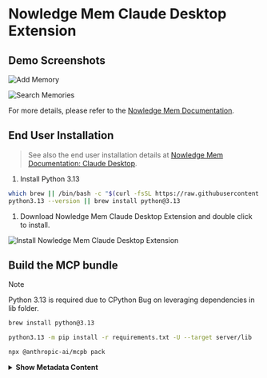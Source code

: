 # Nowledge Mem Claude Desktop Extension

## Demo Screenshots

![Add Memory](https://github.com/user-attachments/assets/45dd1aa5-2bab-4626-a40f-04f6e9a46612)

![Search Memories](https://github.com/user-attachments/assets/cebed3bb-b6f6-41b5-9593-b8d3411d5f85)

For more details, please refer to the [Nowledge Mem Documentation](https://mem.nowledge.co/docs).

## End User Installation

> See also the end user installation details at [Nowledge Mem Documentation: Claude Desktop](https://mem.nowledge.co/docs/integrations#claude-desktop).

1. Install Python 3.13

```bash
which brew || /bin/bash -c "$(curl -fsSL https://raw.githubusercontent.com/Homebrew/install/HEAD/install.sh)"
python3.13 --version || brew install python@3.13
```

1. Download Nowledge Mem Claude Desktop Extension and double click to install.

![Install Nowledge Mem Claude Desktop Extension](https://github.com/user-attachments/assets/34ac758d-8cc7-4bb8-9f3f-d41380a36ef9)

## Build the MCP bundle

> [!NOTE]
>
> Python 3.13 is required due to CPython Bug on leveraging dependencies in lib folder.

```bash
brew install python@3.13

python3.13 -m pip install -r requirements.txt -U --target server/lib

npx @anthropic-ai/mcpb pack
```

<details>
<summary><strong>Show Metadata Content</strong></summary>

> nowledge-mem: io.github.nowledge-co/nowledge-mem

</details>
